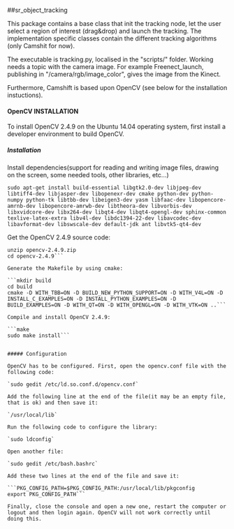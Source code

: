 ##sr_object_tracking

This package contains a base class that init the tracking node, let the user select a region of interest (drag&drop) and launch the tracking. The implementation specific classes contain the different tracking algorithms (only Camshit for now).

The executable is tracking.py, localised in the "scripts/" folder. Working needs a topic with the camera image. For example Freenect_launch, publishing in "/camera/rgb/image_color", gives the image from the Kinect.

Furthermore, Camshift is based upon OpenCV (see below for the installation instuctions).



#### OpenCV INSTALLATION 

To install OpenCV 2.4.9 on the Ubuntu 14.04 operating system, first install a developer environment to build OpenCV.

##### Installation

Install dependencies(support for reading and writing image files, drawing on the screen, some needed tools, other libraries, etc…)

```sudo apt-get install build-essential libgtk2.0-dev libjpeg-dev libtiff4-dev libjasper-dev libopenexr-dev cmake python-dev python-numpy python-tk libtbb-dev libeigen3-dev yasm libfaac-dev libopencore-amrnb-dev libopencore-amrwb-dev libtheora-dev libvorbis-dev libxvidcore-dev libx264-dev libqt4-dev libqt4-opengl-dev sphinx-common texlive-latex-extra libv4l-dev libdc1394-22-dev libavcodec-dev libavformat-dev libswscale-dev default-jdk ant libvtk5-qt4-dev```

Get the OpenCV 2.4.9 source code:

```wget http://sourceforge.net/projects/opencvlibrary/files/opencv-unix/2.4.9/opencv-2.4.9.zip
unzip opencv-2.4.9.zip
cd opencv-2.4.9```

Generate the Makefile by using cmake:

```mkdir build
cd build
cmake -D WITH_TBB=ON -D BUILD_NEW_PYTHON_SUPPORT=ON -D WITH_V4L=ON -D INSTALL_C_EXAMPLES=ON -D INSTALL_PYTHON_EXAMPLES=ON -D BUILD_EXAMPLES=ON -D WITH_QT=ON -D WITH_OPENGL=ON -D WITH_VTK=ON ..```

Compile and install OpenCV 2.4.9:

```make
sudo make install```


##### Configuration

OpenCV has to be configured. First, open the opencv.conf file with the following code:

`sudo gedit /etc/ld.so.conf.d/opencv.conf`

Add the following line at the end of the file(it may be an empty file, that is ok) and then save it:

`/usr/local/lib`

Run the following code to configure the library:

`sudo ldconfig`

Open another file:

`sudo gedit /etc/bash.bashrc`

Add these two lines at the end of the file and save it:

```PKG_CONFIG_PATH=$PKG_CONFIG_PATH:/usr/local/lib/pkgconfig
export PKG_CONFIG_PATH```

Finally, close the console and open a new one, restart the computer or logout and then login again. OpenCV will not work correctly until doing this.


